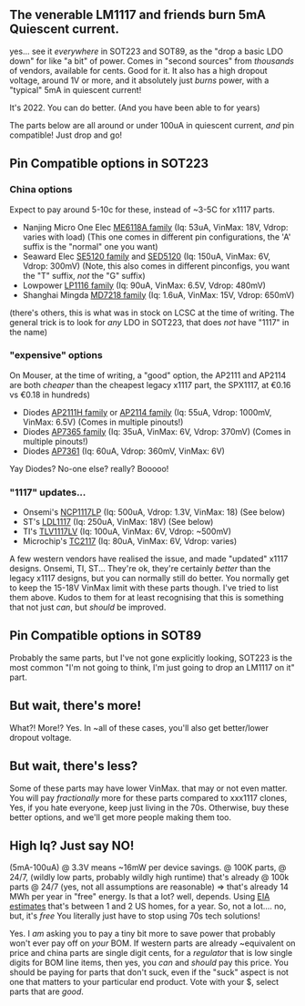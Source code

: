 ## The venerable LM1117 and friends burn 5mA Quiescent current.
yes... see it _everywhere_ in SOT223 and SOT89, as the "drop a basic LDO down" for like "a bit" of power.
Comes in "second sources" from _thousands_ of vendors, available for cents.  Good for it.
It also has a high dropout voltage, around 1V or more, and it absolutely just _burns_ power,
with a "typical" 5mA in quiescent current!

It's 2022. You can do better.  (And you have been able to for years)

The parts below are all around or under 100uA in quiescent current, _and_ pin compatible! Just drop and go!

## Pin Compatible options in SOT223

### China options
Expect to pay around 5-10c for these, instead of  ~3-5C for x1117 parts.
* Nanjing Micro One Elec [ME6118A family](https://lcsc.com/product-detail/Linear-Voltage-Regulators-LDO_MICRONE-Nanjing-Micro-One-Elec-ME6118A50B3G_C151064.html) (Iq: 53uA, VinMax: 18V, Vdrop: varies with load)
 (This one comes in different pin configurations, the 'A' suffix is the "normal" one you want)
* Seaward Elec [SE5120 family](https://lcsc.com/product-detail/Linear-Voltage-Regulators-LDO_Seaward-Elec-SE5120ST33-HF_C402714.html) and [SED5120](https://lcsc.com/product-detail/Linear-Voltage-Regulators-LDO_Seaward-Elec-SED5120_C2838439.html) (Iq: 150uA, VinMax: 6V, Vdrop: 300mV) (Note, this also comes in different pinconfigs, you want the "T" suffix, _not_ the "G" suffix)
* Lowpower [LP1116 family](https://lcsc.com/product-detail/Linear-Voltage-Regulators-LDO_LOWPOWER-LP1116-33G3F_C517179.html) (Iq: 90uA, VinMax: 6.5V, Vdrop: 480mV)
* Shanghai Mingda [MD7218 family](https://lcsc.com/product-detail/Linear-Voltage-Regulators-LDO_Shanghai-Mingda-Microelectronics-MD7218C50YA2_C920492.html) (Iq: 1.6uA, VinMax: 15V, Vdrop: 650mV)

(there's others, this is what was in stock on LCSC at the time of writing.  The general trick is to look
 for _any_ LDO in SOT223, that does _not_ have "1117" in the name)

### "expensive" options
On Mouser, at the time of writing, a "good" option, the AP2111 and AP2114 are both _cheaper_ than the
cheapest legacy x1117 part, the SPX1117, at €0.16 vs €0.18 in hundreds)

* Diodes [AP2111H family](https://eu.mouser.com/datasheet/2/115/DiodesInc_10212021_AP2111-2636031.pdf)
 or [AP2114 family](https://www.diodes.com/assets/Datasheets/AP2114.pdf)
 (Iq: 55uA, Vdrop: 1000mV, VinMax: 6.5V) (Comes in multiple pinouts!)
* Diodes [AP7365 family](https://eu.mouser.com/datasheet/2/115/DIOD_S_A0001069339_1-2512690.pdf) (Iq: 35uA, VinMax: 6V, Vdrop: 370mV) (Comes in multiple pinouts!)
* Diodes [AP7361](https://www.diodes.com/assets/Datasheets/AP7361C.pdf) (Iq: 60uA, Vdrop: 360mV, VinMax: 6V)

Yay Diodes? No-one else? really? Booooo!

### "1117" updates...
* Onsemi's [NCP1117LP](https://www.onsemi.com/products/power-management/linear-regulators-ldo/ncp1117lp)  (Iq: 500uA, Vdrop: 1.3V, VinMax: 18) (See below)
* ST's [LDL1117](https://www.st.com/en/power-management/ldl1117.html) (Iq: 250uA, VinMax: 18V) (See below)
* TI's [TLV1117LV](https://www.ti.com/lit/ds/symlink/tlv1117lv.pdf) (Iq: 100uA, VinMax: 6V, Vdrop: ~500mV)
* Microchip's [TC2117](https://eu.mouser.com/ProductDetail/Microchip-Technology/TC2117-25VDBTR) (Iq: 80uA, VinMax: 6V, Vdrop: varies)

A few western vendors have realised the issue, and made "updated" x1117 designs.  Onsemi, TI, ST... They're ok,
they're certainly _better_ than the legacy x1117 designs, but you can normally still do better. You normally get to
keep the 15-18V VinMax limit with these parts though.  I've tried to list them above.
Kudos to them for at least recognising that this is something that not just _can_, but _should_ be improved.


## Pin Compatible options in SOT89
Probably the same parts, but I've not gone explicitly looking, SOT223 is the most common "I'm not going to think,
I'm just going to drop an LM1117 on it" part. 

## But wait, there's more!
What?! More!?  Yes.  In ~all of these cases, you'll also get better/lower dropout voltage.

## But wait, there's less?
Some of these parts may have lower VinMax.  that may or not even matter.
You will pay _fractionally_ more for these parts compared to xxx1117 clones, 
Yes, if you hate everyone, keep just living in the 70s.
Otherwise, buy these better options, and we'll get more people making them too.

## High Iq? Just say NO!
(5mA-100uA) @ 3.3V means ~16mW per device savings.
@ 100K parts, @ 24/7, (wildly low parts, probably wildly high runtime) that's already
@ 100k parts @ 24/7 (yes, not all assumptions are reasonable) => that's already 14 MWh per year in "free" energy.
Is that a lot? well, depends. Using [EIA estimates](https://www.eia.gov/tools/faqs/faq.php?id=97&t=3) that's between 1 and 2 US homes, for a year.  So, not a lot.... no, but, it's _free_ You literally just have to stop using 70s tech solutions!

Yes. I _am_ asking you to pay a tiny bit more to save power that probably won't ever pay off on _your_ BOM.
If western parts are already ~equivalent on price and china parts are single digit cents, for a 
_regulator_ that is low single digits for BOM line items, then yes, you _can_ and _should_ pay this price.
You should be paying for parts that don't suck, even if the "suck" aspect is not one that matters to your particular end product.  Vote with your $, select parts that are _good_.
